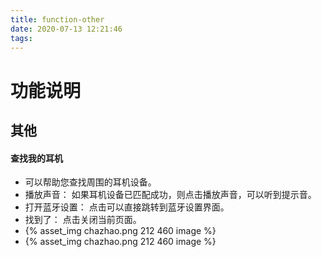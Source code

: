 ```yaml
---
title: function-other
date: 2020-07-13 12:21:46
tags:
---
```

# 功能说明
## 其他
#### 查找我的耳机
* 可以帮助您查找周围的耳机设备。
* 播放声音： 如果耳机设备已匹配成功，则点击播放声音，可以听到提示音。
* 打开蓝牙设置： 点击可以直接跳转到蓝牙设置界面。
* 找到了： 点击关闭当前页面。
* {% asset_img chazhao.png 212 460 image %}
* {% asset_img chazhao.png 212 460 image %}
